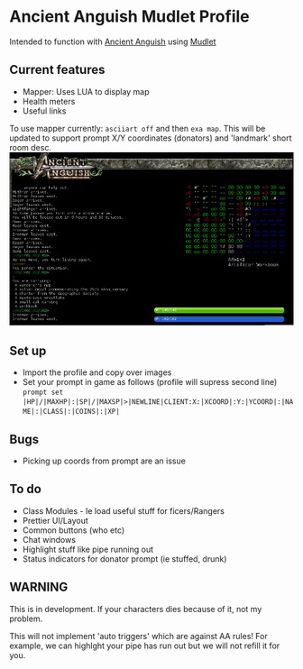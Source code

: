# Ancient Anguish Mudlet Profile

Intended to function with [Ancient Anguish](http://ancient.anguish.org) using [Mudlet](https://www.mudlet.org/)

## Current features

- Mapper: Uses LUA to display map
- Health meters
- Useful links

To use mapper currently:
`asciiart off` and then `exa map`. This will be updated to support prompt X/Y coordinates (donators) and 'landmark' short room desc.
![mudletpic](pic.png "Early pic")

## Set up
- Import the profile and copy over images
- Set your prompt in game as follows (profile will supress second line)
`prompt set |HP|/|MAXHP|:|SP|/|MAXSP|>|NEWLINE|CLIENT:X:|XCOORD|:Y:|YCOORD|:|NAME|:|CLASS|:|COINS|:|XP|`

## Bugs
- Picking up coords from prompt are an issue

## To do
- Class Modules - Ie load useful stuff for ficers/Rangers
- Prettier UI/Layout
- Common buttons (who etc)
- Chat windows
- Highlight stuff like pipe running out
- Status indicators for donator prompt (ie stuffed, drunk) 

## WARNING

This is in development. If your characters dies because of it, not my problem.

This will not implement 'auto triggers' which are against AA rules! For example, we can highlght your pipe has run out but we will not refill it for you.
